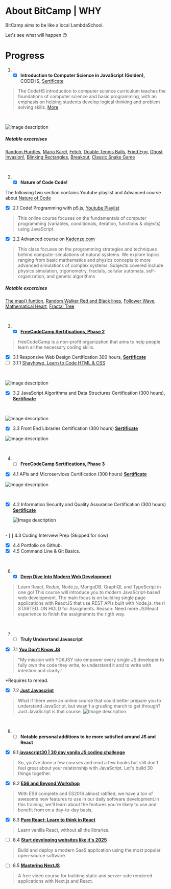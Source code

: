 # About BitCamp | WHY
BitCamp aims to be like a local LambdaSchool. 

Let's see what will happen 😏 


# Progress

1. - [x] **Introduction to Computer Science in JavaScript (Golden),** CODEHS, [Sertificate](https://codehs.com/certificate/FjW23z)

> The CodeHS introduction to computer science curriculum teaches the foundations of computer science and basic programming, with an emphasis on helping students develop logical thinking and problem solving skills. [More](https://codehs.com/info/curriculum/introjs)
 <br />
 
![Image description](https://i.imgur.com/qQYQfc3.png)

##### Notable excercises

[Random Hurdles](https://codehs.com/share/BMmouXzEfvjd3OyrfDcP), 
[Mario Karel](https://codehs.com/share/7eaRi0AxXeNtkuCmmUIT), 
[Fetch](https://codehs.com/share/nrqtk3ohykq9oO8A5evH), 
[Double Tennis Balls](https://codehs.com/share/hULzFzHBGXQnL9XTfE5Z), 
[Fried Egg](https://codehs.com/share/8ZJDNUlyE7tOtBLwxOTl), 
[Ghost Invasion!](https://codehs.com/share/eXtKHMjb4Ys1H61IyGkp), 
[Blinking Rectangles](https://codehs.com/share/igjNil5NoIYpyo7gh4dS), 
[Breakout](https://codehs.com/share/H2aBsvyddlOrFeh3GQfd), 
[Classic Snake Game](https://codehs.com/share/RkaGR92n2bVzXuGS64Hu)

 <br />

2. - [x]  **Nature of Code Code!**  

The following two section contains Youtube playlist and Advanced course about [Nature of Code ](https://natureofcode.com/book/preface/)

 - [x] 2.1 Code! Programming with p5.js, [Youtube Playlist](https://www.youtube.com/playlist?list=PLRqwX-V7Uu6Zy51Q-x9tMWIv9cueOFTFA)
 > This online course focuses on the fundamentals of computer programming (variables, conditionals, iteration, functions & objects) using JavaScript.
 - [x] 2.2 Advanced course on [Kadenze.com](https://www.kadenze.com/courses/the-nature-of-code-ii/info)
 > This class focuses on the programming strategies and techniques behind computer simulations of natural systems. We explore topics ranging from basic mathematics and physics concepts to more advanced simulations of complex systems. Subjects covered include physics simulation, trigonometry, fractals, cellular automata, self-organization, and genetic algorithms

##### Notable excercises

[The map() funtion](https://editor.p5js.org/gtabidze/sketches/B9Jj7H6A), 
[Random Walker Red and Black lines](https://editor.p5js.org/gtabidze/sketches/_NDsyb3L), 
[Follower Wave](https://editor.p5js.org/gtabidze/sketches/wvL-gW2o), 
[Mathematical Heart](https://editor.p5js.org/gtabidze/sketches/u6CCekda-), 
[Fractal Tree](https://editor.p5js.org/gtabidze/sketches/xwrhDeszV)


 <br />
 
 3. - [x]  **[FreeCodeCamp Sertifications, Phase 2](https://www.freecodecamp.org/learn)**  

> freeCodeCamp is a non-profit organization that aims to help people learn all the necessary coding skills.

 - [x] 3.1 Responsive Web Design Certification 300 hours, **[Sertificate](https://www.freecodecamp.org/certification/guatabidze/responsive-web-design)**
 - [ ] 3.1.1 [Shayhowe, Learn to Code HTML & CSS](https://learn.shayhowe.com/)
 
 <br />
 
![Image description](https://i.imgur.com/JFds1Vx.png)

 - [x] 3.2 JavaScript Algorithms and Data Structures Certification (300 hours), **[Sertificate](https://www.freecodecamp.org/certification/guatabidze/javascript-algorithms-and-data-structures)**
 
 <br />
 
 ![Image description](https://i.imgur.com/PesbANO.png)
 
 
 - [x] 3.3 Front End Libraries Certification (300 hours) **[Sertificate](https://www.freecodecamp.org/certification/guatabidze/front-end-libraries)**
 
 ![Image description](https://i.imgur.com/2IGkcJZ.png)

 <br />

 4. - [ ]  **[FreeCodeCamp Sertifications, Phase 3](https://www.freecodecamp.org/learn)**  
   
 - [x] 4.1 APIs and Microservices Certification (300 hours) **[Sertificate](https://www.freecodecamp.org/certification/guatabidze/apis-and-microservices)**
 
  ![Image description](https://i.imgur.com/lIlSlFJ.png)
 
 <br />
 
 - [x] 4.2 Information Security and Quality Assurance Certification (300 hours) **[Sertificate](https://www.freecodecamp.org/certification/guatabidze/information-security-and-quality-assurance)**
 
   ![Image description](https://i.imgur.com/WdtByH9.png)
 
 <br />
 - [ ] 4.3 Coding Interview Prep (Skipped for now)

 - [x] 4.4 Portfolio on Github.
 - [x] 4.5 Command Line & Git Basics.
 
 <br />
 
 6. - [x]  **[Deep Dive Into Modern Web Development](https://fullstackopen.com/en/)** 

> Learn React, Redux, Node.js, MongoDB, GraphQL and TypeScript in one go! This course will introduce you to modern JavaScript-based web development. The main focus is on building single page applications with ReactJS that use REST APIs built with Node.js.
the ri
STARTED. ON HOLD for Assigments. Reason: Need more JS/React experience to finish the assignemnts the rigth way.

<br />

 7. - [ ] **Truly Undesrtand Javascript** 

 - [x] 7.1 **[You Don’t Know JS](https://github.com/getify/You-Dont-Know-JS/)** 

>  "My mission with YDKJSY isto empower every single JS developer to fully own the code they write, to understand it and to write with intention and clarity."

*Requires to reread.

 - [x] 7.2 **[Just Javascript](https://justjavascript.com/)** 
> What if there were an online course that could better prepare you to understand JavaScript, but wasn't a grueling march to get through?Just JavaScript is that course.
   ![Image description](https://i.imgur.com/12lur24.png)

<br />

8. - [ ] **Notable personal additions to be more satisfied around JS and React** 

 - [x] 8.1 **[javascript30 | 30 day vanila JS coding challenge](https://javascript30.com/)** 
> So, you've done a few courses and read a few books but still don't feel great about your relationship with JavaScript. Let's build 30 things together.

- [x] 8.2 **[ES6 and Beyond Workshop](https://www.youtube.com/watch?v=t3R3R7UyN2Y)** 
>  With ES6 complete and ES2016 almost ratified, we have a ton of awesome new features to use in our daily software development.In this training, we'll learn about the features you're likely to use and benefit from on a day-to-day basis. 

- [x] 8.3 **[Pure React: Learn to think in React](https://purereact.com/)** 
>  Learn vanilla React, without all the libraries.

- [ ] 8.4 **[Start developing websites like it's 2025](https://react2025.com/)** 
>  Build and deploy a modern SaaS application using the most popular open-source software.

- [ ] 8.5 **[Mastering NextJS](https://masteringnextjs.com/)** 
>  A free video course for building static and server-side rendered applications with Next.js and React.
